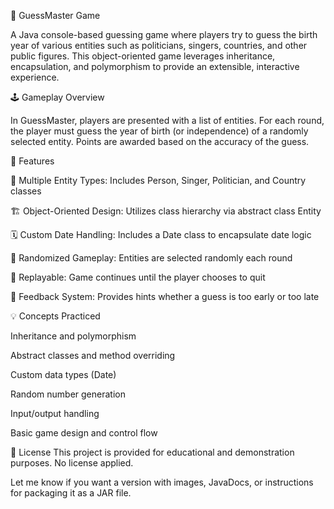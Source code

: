 🎯 GuessMaster Game

A Java console-based guessing game where players try to guess the birth year of various entities such as politicians, singers, countries, and other public figures. This object-oriented game leverages inheritance, encapsulation, and polymorphism to provide an extensible, interactive experience.

🕹️ Gameplay Overview

In GuessMaster, players are presented with a list of entities. For each round, the player must guess the year of birth (or independence) of a randomly selected entity. Points are awarded based on the accuracy of the guess.

🧠 Features

🧩 Multiple Entity Types: Includes Person, Singer, Politician, and Country classes

🏗️ Object-Oriented Design: Utilizes class hierarchy via abstract class Entity

🗓️ Custom Date Handling: Includes a Date class to encapsulate date logic

🎲 Randomized Gameplay: Entities are selected randomly each round

🔄 Replayable: Game continues until the player chooses to quit

💬 Feedback System: Provides hints whether a guess is too early or too late

💡 Concepts Practiced

Inheritance and polymorphism

Abstract classes and method overriding

Custom data types (Date)

Random number generation

Input/output handling

Basic game design and control flow

📜 License
This project is provided for educational and demonstration purposes. No license applied.

Let me know if you want a version with images, JavaDocs, or instructions for packaging it as a JAR file.


